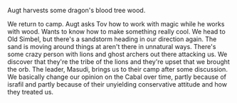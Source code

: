 Augt harvests some dragon's blood tree wood.

We return to camp. Augt asks Tov how to work with magic while he works with wood. Wants to know how to make something really cool. We head to Old Simbel, but there's a sandstorm heading in our direction again. The sand is moving around things at aren't there in unnatural ways. There's some crazy person with lions and ghost archers out there attacking us. We discover that they're the tribe of the lions and they're upset that we brought the orb. The leader, Masudi, brings us to their camp after some discussion. We basically change our opinion on the Cabal over time, partly because of israfil and partly because of their unyielding conservative attitude and how they treated us.
